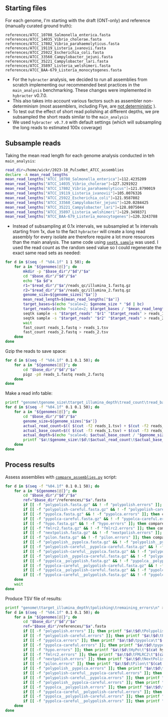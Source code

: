 ## Starting files

For each genome, I'm starting with the draft (ONT-only) and reference (manually curated ground truth):
```
references/ATCC_10708_Salmonella_enterica.fasta
references/ATCC_14035_Vibrio_cholerae.fasta
references/ATCC_17802_Vibrio_parahaemolyticus.fasta
references/ATCC_19119_Listeria_ivanovii.fasta
references/ATCC_25922_Escherichia_coli.fasta
references/ATCC_33560_Campylobacter_jejuni.fasta
references/ATCC_35221_Campylobacter_lari.fasta
references/ATCC_35897_Listeria_welshimeri.fasta
references/ATCC_BAA-679_Listeria_monocytogenes.fasta
```

* For the `hybracter` analysis, we decided to run all assemblies from scratch implementing our recommended best practices in the `main_analysis` benchmarking. These changes were implemented in `hybracter` v0.7.0.
* This also takes into account various factors such as assembler non-determinism (most assemblers, including Flye, are [not deterministic](https://plassembler.readthedocs.io/en/latest/flye_non_determinism/) ).
* To test out the effect of short read polishing at different depths, we pre subsampled the short reads similar to the `main_analysis`
* We used `hybracter v0.7.0` with default settings (which will subsampling the long reads to estimated 100x coverage)

## Subsample reads

Taking the mean read length for each genome analysis conducted in teh `main_analysis`:

```bash
read_dir=/home/wickr/2023-10_PulseNet_ATCC_assemblies
declare -A mean_read_lengths
mean_read_lengths["ATCC_10708_Salmonella_enterica"]=112.4235209
mean_read_lengths["ATCC_14035_Vibrio_cholerae"]=127.3291922
mean_read_lengths["ATCC_17802_Vibrio_parahaemolyticus"]=121.8790019
mean_read_lengths["ATCC_19119_Listeria_ivanovii"]=105.0076326
mean_read_lengths["ATCC_25922_Escherichia_coli"]=121.9587802
mean_read_lengths["ATCC_33560_Campylobacter_jejuni"]=120.0284425
mean_read_lengths["ATCC_35221_Campylobacter_lari"]=128.8075044
mean_read_lengths["ATCC_35897_Listeria_welshimeri"]=129.3498371
mean_read_lengths["ATCC_BAA-679_Listeria_monocytogenes"]=120.3243788
```

* Instead of subsampling at 0.1x intervals, we subsampled at 1x intervals starting from 1x, due to the fact `hybracter` will create a long read assembly for every isolate are therefore require a lot more resources than the main analysis.  The same code using [`seqtk sample`](https://github.com/lh3/seqtk) was used. I used the read count as the random seed value so I could regenerate the exact same read sets as needed:

```bash
for d in $(seq -f "%04.1f" 1 1 50); do 
    for a in "${genomes[@]}"; do
        mkdir -p "$base_dir"/"$d"/"$a"
        cd "$base_dir"/"$d"/"$a"
        echo "$a $d"x
        r1="$read_dir"/"$a"/reads_qc/illumina_1.fastq.gz
        r2="$read_dir"/"$a"/reads_qc/illumina_2.fastq.gz
        genome_size=${genome_sizes["$a"]}
        mean_read_length=${mean_read_lengths["$a"]}
        target_bases=$(echo "scale=2; $genome_size * "$d | bc)
        target_reads=$(echo "scale=2; $target_bases / "$mean_read_length" / 2" | bc | xargs printf "%1.0f")
        seqtk sample -s "$target_reads" "$r1" "$target_reads" > reads_1.fastq &
        seqtk sample -s "$target_reads" "$r2" "$target_reads" > reads_2.fastq &
        wait
        fast_count reads_1.fastq > reads_1.tsv
        fast_count reads_2.fastq > reads_2.tsv
    done
done
```

Gzip the reads to save space:
```bash
for d in $(seq -f "%04.1f" 0.1 0.1 50); do 
    for a in "${genomes[@]}"; do
        cd "$base_dir"/"$d"/"$a"
        pigz -p8 reads_1.fastq reads_2.fastq
    done
done
```

Make a read info table:
```bash
printf "genome\tgenome_size\ttarget_illumina_depth\tread_count\tread_bases\tactual_illumina_depth\n" > "$base_dir"/reads.tsv
for d in $(seq -f "%04.1f" 0.1 0.1 50); do 
    for a in "${genomes[@]}"; do
        cd "$base_dir"/"$d"/"$a"
        genome_size=${genome_sizes["$a"]}
        actual_read_count=$(( $(cut -f2 reads_1.tsv) + $(cut -f2 reads_2.tsv) ))
        actual_base_count=$(( $(cut -f3 reads_1.tsv) + $(cut -f3 reads_2.tsv) ))
        actual_depth=$(echo "scale=6; $actual_base_count / "$genome_size | bc)
        printf "$a\t$genome_size\t$d\t$actual_read_count\t$actual_base_count\t$actual_depth\n" >> "$base_dir"/reads.tsv
    done
done
```









## Process results

Assess assemblies with [`compare_assemblies.py`](https://github.com/rrwick/Perfect-bacterial-genome-tutorial/wiki/Comparing-assemblies) script:
```bash
for d in $(seq -f "%04.1f" 0.1 0.1 50); do 
    for a in "${genomes[@]}"; do
        cd "$base_dir"/"$d"/"$a"
        ref="$base_dir"/references/"$a".fasta
        if [[ -f "polypolish.fasta.gz" && ! -f "polypolish.errors" ]]; then compare_assemblies.py --aligner edlib "$ref" polypolish.fasta.gz > polypolish.errors &; fi
        if [[ -f "polypolish-careful.fasta.gz" && ! -f "polypolish-careful.errors" ]]; then compare_assemblies.py --aligner edlib "$ref" polypolish-careful.fasta.gz > polypolish-careful.errors &; fi
        if [[ -f "pypolca.fasta.gz" && ! -f "pypolca.errors" ]]; then compare_assemblies.py --aligner edlib "$ref" pypolca.fasta.gz > pypolca.errors &; fi
        if [[ -f "pypolca-careful.fasta.gz" && ! -f "pypolca-careful.errors" ]]; then compare_assemblies.py --aligner edlib "$ref" pypolca-careful.fasta.gz > pypolca-careful.errors &; fi
        if [[ -f "hypo.fasta.gz" && ! -f "hypo.errors" ]]; then compare_assemblies.py --aligner edlib "$ref" hypo.fasta.gz > hypo.errors &; fi
        if [[ -f "fmlrc2.fasta.gz" && ! -f "fmlrc2.errors" ]]; then compare_assemblies.py --aligner edlib "$ref" fmlrc2.fasta.gz > fmlrc2.errors &; fi
        if [[ -f "nextpolish.fasta.gz" && ! -f "nextpolish.errors" ]]; then compare_assemblies.py --aligner edlib "$ref" nextpolish.fasta.gz > nextpolish.errors &; fi
        if [[ -f "pilon.fasta.gz" && ! -f "pilon.errors" ]]; then compare_assemblies.py --aligner edlib "$ref" pilon.fasta.gz > pilon.errors &; fi
        if [[ -f "polypolish__pypolca.fasta.gz" && ! -f "polypolish__pypolca.errors" ]]; then compare_assemblies.py --aligner edlib "$ref" polypolish__pypolca.fasta.gz > polypolish__pypolca.errors &; fi
        if [[ -f "polypolish-careful__pypolca-careful.fasta.gz" && ! -f "polypolish-careful__pypolca-careful.errors" ]]; then compare_assemblies.py --aligner edlib "$ref" polypolish-careful__pypolca-careful.fasta.gz > polypolish-careful__pypolca-careful.errors &; fi
        if [[ -f "polypolish-careful__pypolca.fasta.gz" && ! -f "polypolish-careful__pypolca.errors" ]]; then compare_assemblies.py --aligner edlib "$ref" polypolish-careful__pypolca.fasta.gz > polypolish-careful__pypolca.errors &; fi
        if [[ -f "polypolish__pypolca-careful.fasta.gz" && ! -f "polypolish__pypolca-careful.errors" ]]; then compare_assemblies.py --aligner edlib "$ref" polypolish__pypolca-careful.fasta.gz > polypolish__pypolca-careful.errors &; fi
        if [[ -f "pypolca__polypolish.fasta.gz" && ! -f "pypolca__polypolish.errors" ]]; then compare_assemblies.py --aligner edlib "$ref" pypolca__polypolish.fasta.gz > pypolca__polypolish.errors &; fi
        if [[ -f "pypolca-careful__polypolish-careful.fasta.gz" && ! -f "pypolca-careful__polypolish-careful.errors" ]]; then compare_assemblies.py --aligner edlib "$ref" pypolca-careful__polypolish-careful.fasta.gz > pypolca-careful__polypolish-careful.errors &; fi
        if [[ -f "pypolca__polypolish-careful.fasta.gz" && ! -f "pypolca__polypolish-careful.errors" ]]; then compare_assemblies.py --aligner edlib "$ref" pypolca__polypolish-careful.fasta.gz > pypolca__polypolish-careful.errors &; fi
        if [[ -f "pypolca-careful__polypolish.fasta.gz" && ! -f "pypolca-careful__polypolish.errors" ]]; then compare_assemblies.py --aligner edlib "$ref" pypolca-careful__polypolish.fasta.gz > pypolca-careful__polypolish.errors &; fi
    done
    wait
done
```

Produce TSV file of results:
```bash
printf "genome\ttarget_illumina_depth\tpolishing\tremaining_errors\n" > "$base_dir"/results.tsv
for d in $(seq -f "%04.1f" 0.1 0.1 50); do 
    for a in "${genomes[@]}"; do
        cd "$base_dir"/"$d"/"$a"
        ref="$base_dir"/references/"$a".fasta
        if [[ -f "polypolish.errors" ]]; then printf "$a\t$d\tPolypolish\t"$(cat polypolish.errors | grep -o "*" | wc -l)"\n" >> "$base_dir"/results.tsv; fi
        if [[ -f "polypolish-careful.errors" ]]; then printf "$a\t$d\tPolypolish-careful\t"$(cat polypolish-careful.errors | grep -o "*" | wc -l)"\n" >> "$base_dir"/results.tsv; fi
        if [[ -f "pypolca.errors" ]]; then printf "$a\t$d\tpypolca\t"$(cat pypolca.errors | grep -o "*" | wc -l)"\n" >> "$base_dir"/results.tsv; fi
        if [[ -f "pypolca-careful.errors" ]]; then printf "$a\t$d\tpypolca-careful\t"$(cat pypolca-careful.errors | grep -o "*" | wc -l)"\n" >> "$base_dir"/results.tsv; fi
        if [[ -f "hypo.errors" ]]; then printf "$a\t$d\tHyPo\t"$(cat hypo.errors | grep -o "*" | wc -l)"\n" >> "$base_dir"/results.tsv; fi
        if [[ -f "fmlrc2.errors" ]]; then printf "$a\t$d\tFMLRC2\t"$(cat fmlrc2.errors | grep -o "*" | wc -l)"\n" >> "$base_dir"/results.tsv; fi
        if [[ -f "nextpolish.errors" ]]; then printf "$a\t$d\tNextPolish\t"$(cat nextpolish.errors | grep -o "*" | wc -l)"\n" >> "$base_dir"/results.tsv; fi
        if [[ -f "pilon.errors" ]]; then printf "$a\t$d\tPilon\t"$(cat pilon.errors | grep -o "*" | wc -l)"\n" >> "$base_dir"/results.tsv; fi
        if [[ -f "polypolish__pypolca.errors" ]]; then printf "$a\t$d\tPolypolish+pypolca\t"$(cat polypolish__pypolca.errors | grep -o "*" | wc -l)"\n" >> "$base_dir"/results.tsv; fi
        if [[ -f "polypolish-careful__pypolca-careful.errors" ]]; then printf "$a\t$d\tPolypolish-careful+pypolca-careful\t"$(cat polypolish-careful__pypolca-careful.errors | grep -o "*" | wc -l)"\n" >> "$base_dir"/results.tsv; fi
        if [[ -f "polypolish-careful__pypolca.errors" ]]; then printf "$a\t$d\tPolypolish-careful+pypolca\t"$(cat polypolish-careful__pypolca.errors | grep -o "*" | wc -l)"\n" >> "$base_dir"/results.tsv; fi
        if [[ -f "polypolish__pypolca-careful.errors" ]]; then printf "$a\t$d\tPolypolish+pypolca-careful\t"$(cat polypolish__pypolca-careful.errors | grep -o "*" | wc -l)"\n" >> "$base_dir"/results.tsv; fi
        if [[ -f "pypolca__polypolish.errors" ]]; then printf "$a\t$d\tpypolca+Polypolish\t"$(cat pypolca__polypolish.errors | grep -o "*" | wc -l)"\n" >> "$base_dir"/results.tsv; fi
        if [[ -f "pypolca-careful__polypolish-careful.errors" ]]; then printf "$a\t$d\tpypolca-careful+Polypolish-careful\t"$(cat pypolca-careful__polypolish-careful.errors | grep -o "*" | wc -l)"\n" >> "$base_dir"/results.tsv; fi
        if [[ -f "pypolca__polypolish-careful.errors" ]]; then printf "$a\t$d\tpypolca+Polypolish-careful\t"$(cat pypolca__polypolish-careful.errors | grep -o "*" | wc -l)"\n" >> "$base_dir"/results.tsv; fi
        if [[ -f "pypolca-careful__polypolish.errors" ]]; then printf "$a\t$d\tpypolca-careful+Polypolish\t"$(cat pypolca-careful__polypolish.errors | grep -o "*" | wc -l)"\n" >> "$base_dir"/results.tsv; fi
    done
done
```
